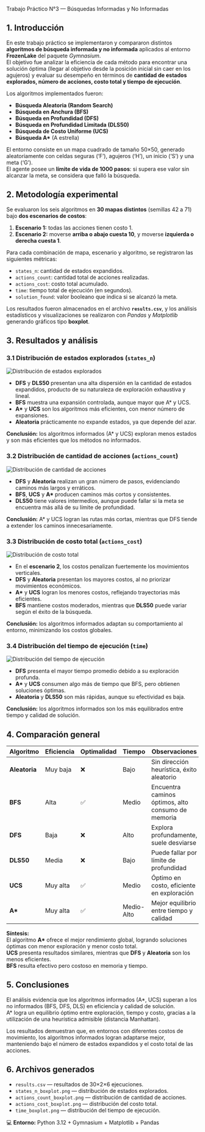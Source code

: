 Trabajo Práctico N°3 — Búsquedas Informadas y No Informadas

## 1. Introducción

En este trabajo práctico se implementaron y compararon distintos **algoritmos de búsqueda informada y no informada** aplicados al entorno **FrozenLake** del paquete *Gymnasium*.  
El objetivo fue analizar la eficiencia de cada método para encontrar una solución óptima (llegar al objetivo desde la posición inicial sin caer en los agujeros) y evaluar su desempeño en términos de **cantidad de estados explorados, número de acciones, costo total y tiempo de ejecución**.

Los algoritmos implementados fueron:

* **Búsqueda Aleatoria (Random Search)**
* **Búsqueda en Anchura (BFS)**
* **Búsqueda en Profundidad (DFS)**
* **Búsqueda en Profundidad Limitada (DLS50)**
* **Búsqueda de Costo Uniforme (UCS)**
* **Búsqueda A\*** (A estrella)

El entorno consiste en un mapa cuadrado de tamaño 50×50, generado aleatoriamente con celdas seguras (‘F’), agujeros (‘H’), un inicio (‘S’) y una meta (‘G’).  
El agente posee un **límite de vida de 1000 pasos**: si supera ese valor sin alcanzar la meta, se considera que falló la búsqueda.

## 2. Metodología experimental

Se evaluaron los seis algoritmos en **30 mapas distintos** (semillas 42 a 71) bajo **dos escenarios de costos**:

1. **Escenario 1:** todas las acciones tienen costo 1.  
2. **Escenario 2:** moverse **arriba o abajo cuesta 10**, y moverse **izquierda o derecha cuesta 1**.

Para cada combinación de mapa, escenario y algoritmo, se registraron las siguientes métricas:

* `states_n`: cantidad de estados expandidos.  
* `actions_count`: cantidad total de acciones realizadas.  
* `actions_cost`: costo total acumulado.  
* `time`: tiempo total de ejecución (en segundos).  
* `solution_found`: valor booleano que indica si se alcanzó la meta.

Los resultados fueron almacenados en el archivo **`results.csv`**, y los análisis estadísticos y visualizaciones se realizaron con *Pandas* y *Matplotlib* generando gráficos tipo **boxplot**.

## 3. Resultados y análisis

### 3.1 Distribución de estados explorados (`states_n`)

![Distribución de estados explorados](images/states_n_boxplot.png)

* **DFS** y **DLS50** presentan una alta dispersión en la cantidad de estados expandidos, producto de su naturaleza de exploración exhaustiva y lineal.  
* **BFS** muestra una expansión controlada, aunque mayor que A\* y UCS.  
* **A\*** y **UCS** son los algoritmos más eficientes, con menor número de expansiones.  
* **Aleatoria** prácticamente no expande estados, ya que depende del azar.

**Conclusión:** los algoritmos informados (A\* y UCS) exploran menos estados y son más eficientes que los métodos no informados.

### 3.2 Distribución de cantidad de acciones (`actions_count`)

![Distribución de cantidad de acciones](images/actions_count_boxplot.png)

* **DFS** y **Aleatoria** realizan un gran número de pasos, evidenciando caminos más largos y erráticos.  
* **BFS**, **UCS** y **A\*** producen caminos más cortos y consistentes.  
* **DLS50** tiene valores intermedios, aunque puede fallar si la meta se encuentra más allá de su límite de profundidad.

**Conclusión:** A\* y UCS logran las rutas más cortas, mientras que DFS tiende a extender los caminos innecesariamente.

### 3.3 Distribución de costo total (`actions_cost`)

![Distribución de costo total](images/actions_cost_boxplot.png)

* En el **escenario 2**, los costos penalizan fuertemente los movimientos verticales.  
* **DFS** y **Aleatoria** presentan los mayores costos, al no priorizar movimientos económicos.  
* **A\*** y **UCS** logran los menores costos, reflejando trayectorias más eficientes.  
* **BFS** mantiene costos moderados, mientras que **DLS50** puede variar según el éxito de la búsqueda.

**Conclusión:** los algoritmos informados adaptan su comportamiento al entorno, minimizando los costos globales.

### 3.4 Distribución del tiempo de ejecución (`time`)

![Distribución del tiempo de ejecución](images/time_boxplot.png)

* **DFS** presenta el mayor tiempo promedio debido a su exploración profunda.  
* **A\*** y **UCS** consumen algo más de tiempo que BFS, pero obtienen soluciones óptimas.  
* **Aleatoria** y **DLS50** son más rápidas, aunque su efectividad es baja.

**Conclusión:** los algoritmos informados son los más equilibrados entre tiempo y calidad de solución.

## 4. Comparación general

| Algoritmo | Eficiencia | Optimalidad | Tiempo | Observaciones |
|------------|-------------|-------------|---------|----------------|
| **Aleatoria** | Muy baja | ❌ | Bajo | Sin dirección heurística, éxito aleatorio |
| **BFS** | Alta | ✅ | Medio | Encuentra caminos óptimos, alto consumo de memoria |
| **DFS** | Baja | ❌ | Alto | Explora profundamente, suele desviarse |
| **DLS50** | Media | ❌ | Bajo | Puede fallar por límite de profundidad |
| **UCS** | Muy alta | ✅ | Medio | Óptimo en costo, eficiente en exploración |
| **A\*** | Muy alta | ✅ | Medio-Alto | Mejor equilibrio entre tiempo y calidad |

**Síntesis:**  
El algoritmo **A\*** ofrece el mejor rendimiento global, logrando soluciones óptimas con menor exploración y menor costo total.  
**UCS** presenta resultados similares, mientras que **DFS** y **Aleatoria** son los menos eficientes.  
**BFS** resulta efectivo pero costoso en memoria y tiempo.

## 5. Conclusiones

El análisis evidencia que los algoritmos informados (A\*, UCS) superan a los no informados (BFS, DFS, DLS) en eficiencia y calidad de solución.  
A\* logra un equilibrio óptimo entre exploración, tiempo y costo, gracias a la utilización de una heurística admisible (distancia Manhattan).  

Los resultados demuestran que, en entornos con diferentes costos de movimiento, los algoritmos informados logran adaptarse mejor, manteniendo bajo el número de estados expandidos y el costo total de las acciones.

## 6. Archivos generados

* `results.csv` — resultados de 30×2×6 ejecuciones.  
* `states_n_boxplot.png` — distribución de estados explorados.  
* `actions_count_boxplot.png` — distribución de cantidad de acciones.  
* `actions_cost_boxplot.png` — distribución del costo total.  
* `time_boxplot.png` — distribución del tiempo de ejecución.

💻 **Entorno:** Python 3.12 + Gymnasium + Matplotlib + Pandas  


